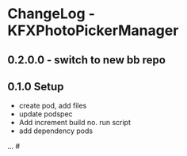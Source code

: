 
# ChangeLog - KFXPhotoPickerManager

## 0.2.0.0 - switch to new bb repo

## 0.1.0 Setup
- create pod, add files
- update podspec 
- Add increment build no. run script
- add dependency pods


... #
